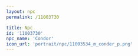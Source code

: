 ```yaml
---
layout: npc
permalink: /11003730

title: Npc
id: '11003730'
npc_name: 'Condor'
icon_url: 'portrait/npc/11003534_m_conder_p.png'
---
```

